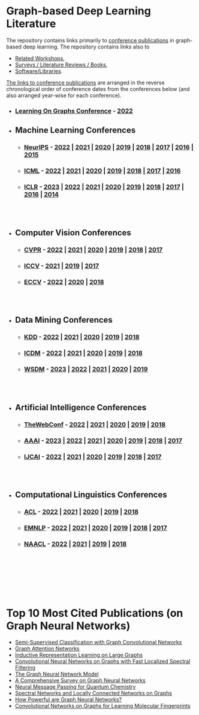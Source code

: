 # Graph-based Deep Learning Literature

The repository contains links primarily to [conference publications](https://github.com/naganandy/graph-based-deep-learning-literature/blob/master/conference-publications/README.md) in graph-based deep learning. The repository contains links also to 

- [Related Workshops](https://github.com/naganandy/graph-based-deep-learning-literature/blob/master/conference-publications/folders/workshops/README.md),
- [Surveys / Literature Reviews / Books](https://github.com/naganandy/graph-based-deep-learning-literature/blob/master/conference-publications/folders/surveys/README.md), 
- [Software/Libraries](https://github.com/naganandy/graph-based-deep-learning-literature/blob/master/conference-publications/folders/software/README.md).
 
[The links to conference publications](https://github.com/naganandy/graph-based-deep-learning-literature/blob/master/conference-publications/README.md#conferences) are arranged in the reverse chronological order of conference dates from the conferences below (and also arranged year-wise for each conference).

* ### [Learning On Graphs Conference](https://logconference.org/) - [2022](https://github.com/naganandy/graph-based-deep-learning-literature/blob/master/conference-publications/folders/years/2022/publications_log22/README.md)

- ## Machine Learning Conferences
 
   * ### [NeurIPS](https://nips.cc/)  - [2022](https://github.com/naganandy/graph-based-deep-learning-literature/blob/master/conference-publications/folders/years/2022/publications_neurips22/README.md) | [2021](https://github.com/naganandy/graph-based-deep-learning-literature/blob/master/conference-publications/folders/years/2021/publications_neurips21/README.md) | [2020](https://github.com/naganandy/graph-based-deep-learning-literature/blob/master/conference-publications/folders/years/2020/publications_neurips20/README.md) | [2019](https://github.com/naganandy/graph-based-deep-learning-literature/blob/master/conference-publications/folders/years/2019/publications_neurips19/README.md) | [2018](https://github.com/naganandy/graph-based-deep-learning-literature/blob/master/conference-publications/folders/years/2018/publications_neurips18/README.md) | [2017](https://github.com/naganandy/graph-based-deep-learning-literature/blob/master/conference-publications/folders/years/2017_and_Earlier/README.MD#neurips-2017) | [2016](https://github.com/naganandy/graph-based-deep-learning-literature/blob/master/conference-publications/folders/years/2017_and_Earlier/README.MD#neurips-2016) | [2015](https://github.com/naganandy/graph-based-deep-learning-literature/blob/master/conference-publications/folders/years/2017_and_Earlier/README.MD#neurips-2015)

   * ### [ICML](https://icml.cc/) - [2022](https://github.com/naganandy/graph-based-deep-learning-literature/blob/master/conference-publications/folders/years/2022/publications_icml22/README.md) | [2021](https://github.com/naganandy/graph-based-deep-learning-literature/blob/master/conference-publications/folders/years/2021/publications_icml21/README.md) |  [2020](https://github.com/naganandy/graph-based-deep-learning-literature/blob/master/conference-publications/folders/years/2020/publications_icml20/README.md) | [2019](https://github.com/naganandy/graph-based-deep-learning-literature/blob/master/conference-publications/folders/years/2019/publications_icml19/README.md) | [2018](https://github.com/naganandy/graph-based-deep-learning-literature/blob/master/conference-publications/folders/years/2018/README.MD#icml-2018-jul) | [2017](https://github.com/naganandy/graph-based-deep-learning-literature/blob/master/conference-publications/folders/years/2017_and_Earlier/README.MD#icml-2017) | [2016](https://github.com/naganandy/graph-based-deep-learning-literature/blob/master/conference-publications/folders/years/2017_and_Earlier/README.MD#icml-2016)
 
   * ### [ICLR](https://iclr.cc/) - [2023](https://github.com/naganandy/graph-based-deep-learning-literature/blob/master/conference-publications/folders/years/2023/publications_iclr23/README.md) | [2022](https://github.com/naganandy/graph-based-deep-learning-literature/blob/master/conference-publications/folders/years/2022/publications_iclr22/README.md) | [2021](https://github.com/naganandy/graph-based-deep-learning-literature/blob/master/conference-publications/folders/years/2021/publications_iclr21/README.md) | [2020](https://github.com/naganandy/graph-based-deep-learning-literature/blob/master/conference-publications/folders/years/2020/publications_iclr20/README.md) | [2019](https://github.com/naganandy/graph-based-deep-learning-literature/blob/master/conference-publications/folders/years/2019/publications_iclr19/README.md) | [2018](https://github.com/naganandy/graph-based-deep-learning-literature/blob/master/conference-publications/folders/years/2018/README.MD#iclr-2018-may) | [2017](https://github.com/naganandy/graph-based-deep-learning-literature/blob/master/conference-publications/folders/years/2017_and_Earlier/README.MD#iclr-2017) | [2016](https://github.com/naganandy/graph-based-deep-learning-literature/blob/master/conference-publications/folders/years/2017_and_Earlier/README.MD#iclr-2016) | [2014](https://github.com/naganandy/graph-based-deep-learning-literature/blob/master/conference-publications/folders/years/2017_and_Earlier/README.MD#iclr-2014)

<br> </br>

- ## Computer Vision Conferences
   * ### [CVPR](http://cvpr2023.thecvf.com/) - [2022](https://github.com/naganandy/graph-based-deep-learning-literature/blob/master/conference-publications/folders/years/2022/publications_cvpr22/README.md) | [2021](https://github.com/naganandy/graph-based-deep-learning-literature/blob/master/conference-publications/folders/years/2021/publications_cvpr21/README.md) | [2020](https://github.com/naganandy/graph-based-deep-learning-literature/blob/master/conference-publications/folders/years/2020/publications_cvpr20/README.md) | [2019](https://github.com/naganandy/graph-based-deep-learning-literature/blob/master/conference-publications/folders/years/2019/publications_cvpr19/README.md) | [2018](https://github.com/naganandy/graph-based-deep-learning-literature/blob/master/conference-publications/folders/years/2018/README.MD#cvpr-2018-jun) | [2017](https://github.com/naganandy/graph-based-deep-learning-literature/blob/master/conference-publications/folders/years/2017_and_Earlier/README.MD#cvpr-2017)
   * ### [ICCV](http://iccv2023.thecvf.com/home) - [2021](https://github.com/naganandy/graph-based-deep-learning-literature/blob/master/conference-publications/folders/years/2021/publications_iccv21/README.md) | [2019](https://github.com/naganandy/graph-based-deep-learning-literature/blob/master/conference-publications/folders/years/2019/publications_iccv19/README.md) | [2017](https://github.com/naganandy/graph-based-deep-learning-literature/blob/master/conference-publications/folders/years/2017_and_Earlier/README.MD#iccv-2017)
   * ### [ECCV](https://eccv2022.ecva.net/) - [2022](https://github.com/naganandy/graph-based-deep-learning-literature/blob/master/conference-publications/folders/years/2022/publications_eccv22/README.md) | [2020](https://github.com/naganandy/graph-based-deep-learning-literature/blob/master/conference-publications/folders/years/2020/publications_eccv20/README.md) | [2018](https://github.com/naganandy/graph-based-deep-learning-literature/blob/master/conference-publications/folders/years/2018/README.MD#eccv-2018-sep)

<br> </br>
   
- ## Data Mining Conferences
   * ### [KDD](https://www.kdd.org/kdd2023/) - [2022](https://github.com/naganandy/graph-based-deep-learning-literature/tree/master/conference-publications/folders/years/2022/publications_kdd22/README.md) | [2021](https://github.com/naganandy/graph-based-deep-learning-literature/tree/master/conference-publications/folders/years/2021/publications_kdd21/README.md) | [2020](https://github.com/naganandy/graph-based-deep-learning-literature/tree/master/conference-publications/folders/years/2020/publications_kdd20/README.md) | [2019](https://github.com/naganandy/graph-based-deep-learning-literature/blob/master/conference-publications/folders/years/2019/publications_kdd19/README.md) | [2018](https://github.com/naganandy/graph-based-deep-learning-literature/blob/master/conference-publications/folders/years/2018/README.MD#kdd-2018-aug)
   * ### [ICDM](http://www.cloud-conf.net/icdm2023/index.html) - [2022](https://github.com/naganandy/graph-based-deep-learning-literature/blob/master/conference-publications/folders/years/2022/publications_icdm22/README.md) | [2021](https://github.com/naganandy/graph-based-deep-learning-literature/blob/master/conference-publications/folders/years/2021/publications_icdm21/README.md) | [2020](https://github.com/naganandy/graph-based-deep-learning-literature/blob/master/conference-publications/folders/years/2020/publications_icdm20/README.md) | [2019](https://github.com/naganandy/graph-based-deep-learning-literature/blob/master/conference-publications/folders/years/2019/README.MD#icdm-2019-nov) | [2018](https://github.com/naganandy/graph-based-deep-learning-literature/blob/master/conference-publications/folders/years/2018/README.MD#icdm-2018-nov)
   * ### [WSDM](https://www.wsdm-conference.org/2023/) - [2023](https://github.com/naganandy/graph-based-deep-learning-literature/blob/master/conference-publications/folders/years/2023/publications_wsdm23/README.md) | [2022](https://github.com/naganandy/graph-based-deep-learning-literature/blob/master/conference-publications/folders/years/2022/publications_wsdm22/README.md) | [2021](https://github.com/naganandy/graph-based-deep-learning-literature/blob/master/conference-publications/folders/years/2021/publications_wsdm21/README.md) | [2020](https://github.com/naganandy/graph-based-deep-learning-literature/blob/master/conference-publications/folders/years/2020/README.MD#wsdm-2020-feb) | [2019](https://github.com/naganandy/graph-based-deep-learning-literature/blob/master/conference-publications/folders/years/2019/README.MD#wsdm-2019-jan) 

<br> </br>

- ## Artificial Intelligence Conferences
   * ### [TheWebConf](https://www2023.thewebconf.org/) - [2022](https://github.com/naganandy/graph-based-deep-learning-literature/blob/master/conference-publications/folders/years/2022/publications_webconf22/README.md)  | [2021](https://github.com/naganandy/graph-based-deep-learning-literature/blob/master/conference-publications/folders/years/2021/publications_webconf21/README.md) | [2020](https://github.com/naganandy/graph-based-deep-learning-literature/blob/master/conference-publications/folders/years/2020/publications_www20/README.md) | [2019](https://github.com/naganandy/graph-based-deep-learning-literature/blob/master/conference-publications/folders/years/2019/README.MD#www-2019-may) | [2018](https://github.com/naganandy/graph-based-deep-learning-literature/blob/master/conference-publications/folders/years/2018/README.MD#www-2018-april)
   * ### [AAAI](https://aaai.org/Conferences/AAAI-23/) - [2023](https://github.com/naganandy/graph-based-deep-learning-literature/blob/master/conference-publications/folders/years/2023/publications_aaai23/README.md) | [2022](https://github.com/naganandy/graph-based-deep-learning-literature/blob/master/conference-publications/folders/years/2022/publications_aaai22/README.md) | [2021](https://github.com/naganandy/graph-based-deep-learning-literature/blob/master/conference-publications/folders/years/2021/publications_aaai21/README.md) | [2020](https://github.com/naganandy/graph-based-deep-learning-literature/blob/master/conference-publications/folders/years/2020/publications_aaai20/README.md) | [2019](https://github.com/naganandy/graph-based-deep-learning-literature/blob/master/conference-publications/folders/years/2019/publications_aaai19/README.md) | [2018](https://github.com/naganandy/graph-based-deep-learning-literature/blob/master/conference-publications/folders/years/2018/README.MD#aaai-2018-feb) | [2017](https://github.com/naganandy/graph-based-deep-learning-literature/blob/master/conference-publications/folders/years/2017_and_Earlier/README.MD#aaai-2017)
   * ### [IJCAI](https://ijcai-23.org/) - [2022](https://github.com/naganandy/graph-based-deep-learning-literature/blob/master/conference-publications/folders/years/2022/publications_ijcai22/README.md) | [2021](https://github.com/naganandy/graph-based-deep-learning-literature/blob/master/conference-publications/folders/years/2021/publications_ijcai21/README.md) |  [2020](https://github.com/naganandy/graph-based-deep-learning-literature/blob/master/conference-publications/folders/years/2020/publications_ijcai20/README.md) | [2019](https://github.com/naganandy/graph-based-deep-learning-literature/blob/master/conference-publications/folders/years/2019/publications_ijcai19/README.md) | [2018](https://github.com/naganandy/graph-based-deep-learning-literature/blob/master/conference-publications/folders/years/2018/README.MD#ijcai-2018-jul) | [2017](https://github.com/naganandy/graph-based-deep-learning-literature/blob/master/conference-publications/folders/years/2017_and_Earlier/README.MD#ijcai-2017)

<br> </br>

- ## Computational Linguistics Conferences
   * ### [ACL](https://2023.aclweb.org/) - [2022](https://github.com/naganandy/graph-based-deep-learning-literature/blob/master/conference-publications/folders/years/2022/publications_acl22/README.md) | [2021](https://github.com/naganandy/graph-based-deep-learning-literature/blob/master/conference-publications/folders/years/2021/publications_acl21/README.md) | [2020](https://github.com/naganandy/graph-based-deep-learning-literature/blob/master/conference-publications/folders/years/2020/publications_acl20/README.md) | [2019](https://github.com/naganandy/graph-based-deep-learning-literature/blob/master/conference-publications/folders/years/2019/publications_acl19/README.md) | [2018](https://github.com/naganandy/graph-based-deep-learning-literature/blob/master/conference-publications/folders/years/2018/README.MD#acl-2018-jul)
    * ### [EMNLP](https://2022.emnlp.org/) - [2022](https://github.com/naganandy/graph-based-deep-learning-literature/blob/master/conference-publications/folders/years/2022/publications_emnlp22/README.md) | [2021](https://github.com/naganandy/graph-based-deep-learning-literature/blob/master/conference-publications/folders/years/2021/publications_emnlp21/README.md) | [2020](https://github.com/naganandy/graph-based-deep-learning-literature/blob/master/conference-publications/folders/years/2020/publications_emnlp20/README.md) | [2019](https://github.com/naganandy/graph-based-deep-learning-literature/blob/master/conference-publications/folders/years/2019/publications_emnlp19/README.md) | [2018](https://github.com/naganandy/graph-based-deep-learning-literature/blob/master/conference-publications/folders/years/2018/README.MD#emnlp-2018-nov) | [2017](https://github.com/naganandy/graph-based-deep-learning-literature/blob/master/conference-publications/folders/years/2017_and_Earlier/README.MD#emnlp-2017)
  * ### [NAACL](https://2022.naacl.org/) - [2022](https://github.com/naganandy/graph-based-deep-learning-literature/blob/master/conference-publications/folders/years/2022/publications_naacl22/README.md) | [2021](https://github.com/naganandy/graph-based-deep-learning-literature/blob/master/conference-publications/folders/years/2021/publications_naacl21/README.md) | [2019](https://github.com/naganandy/graph-based-deep-learning-literature/blob/master/conference-publications/folders/years/2019/README.MD#naacl-2019-jun) | [2018](https://github.com/naganandy/graph-based-deep-learning-literature/blob/master/conference-publications/folders/years/2018/README.MD#naacl-2018-jun)

<br> </br>
<br> </br>
<br> </br>

# Top 10 Most Cited Publications (on Graph Neural Networks)
- [Semi-Supervised Classification with Graph Convolutional Networks](https://github.com/naganandy/graph-based-deep-learning-literature/blob/master/conference-publications/folders/years/2017_and_Earlier/gcn_iclr17/README.md)
- [Graph Attention Networks](https://github.com/naganandy/graph-based-deep-learning-literature/blob/master/conference-publications/folders/years/2018/publications_conf18/gan_iclr18/README.md)
- [Inductive Representation Learning on Large Graphs](https://github.com/naganandy/graph-based-deep-learning-literature/blob/master/conference-publications/folders/years/2017_and_Earlier/graphsage_neurips17/README.md)
- [Convolutional Neural Networks on Graphs with Fast Localized Spectral Filtering](https://github.com/naganandy/graph-based-deep-learning-literature/blob/master/conference-publications/folders/years/2017_and_Earlier/chebnet_neurips16/README.md)
- [The Graph Neural Network Model](https://github.com/naganandy/graph-based-deep-learning-literature/blob/master/conference-publications/folders/years/2017_and_Earlier/gnn_tnn09/README.md)
- [A Comprehensive Survey on Graph Neural Networks](https://github.com/naganandy/graph-based-deep-learning-literature/blob/master/conference-publications/folders/surveys/gnnsurvey_tnnls21/README.md)
- [Neural Message Passing for Quantum Chemistry](https://github.com/naganandy/graph-based-deep-learning-literature/blob/master/conference-publications/folders/years/2017_and_Earlier/mpnn_icml17/README.md)
- [Spectral Networks and Locally Connected Networks on Graphs](https://github.com/naganandy/graph-based-deep-learning-literature/blob/master/conference-publications/folders/years/2017_and_Earlier/graphcnn_iclr14/README.md)
- [How Powerful are Graph Neural Networks?](https://github.com/naganandy/graph-based-deep-learning-literature/blob/master/conference-publications/folders/years/2019/publications_iclr19/gin_iclr19/README.md)
- [Convolutional Networks on Graphs for Learning Molecular Fingerprints](https://github.com/naganandy/graph-based-deep-learning-literature/blob/master/conference-publications/folders/years/2017_and_Earlier/graphcnn_neurips15/README.md)
